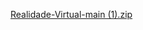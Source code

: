 [Realidade-Virtual-main (1).zip](https://github.com/user-attachments/files/22102296/Realidade-Virtual-main.1.zip)
